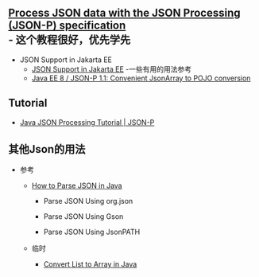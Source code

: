 ## [Process JSON data with the JSON Processing (JSON-P) specification](https://rieckpil.de/whatis-json-processing-json-p/)<br> - 这个教程很好，优先学先

   * JSON Support in Jakarta EE
      + [JSON Support in Jakarta EE](https://www.eclipse.org/community/eclipse_newsletter/2018/november/jsonjakartaee.php) -一些有用的用法参考<br>
      + [Java EE 8 / JSON-P 1.1: Convenient JsonArray to POJO conversion](http://www.adam-bien.com/roller/abien/entry/java_ee_8_json_p)<br>

## Tutorial
   * [Java JSON Processing Tutorial | JSON-P](https://www.javaguides.net/2019/07/java-json-processing-tutorial.html)<br>
## 其他Json的用法
   * 参考
      + [How to Parse JSON in Java](https://devqa.io/java/how-to-parse-json-in-java)<br>
         - Parse JSON Using org.json
         
         - Parse JSON Using Gson
         
         - Parse JSON Using JsonPATH
         
      + 临时
         - [Convert List to Array in Java](https://devqa.io/java/convert-list-to-array-in-java)<br>
